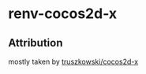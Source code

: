 # renv-cocos2d-x

## Attribution

mostly taken by [truszkowski/cocos2d-x](https://github.com/truszkowski/cocos2d-x)